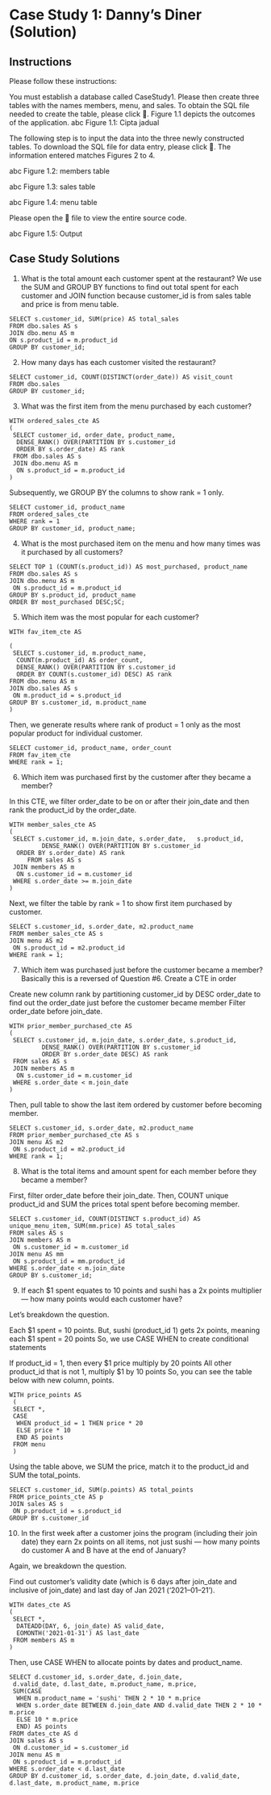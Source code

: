 # Case Study 1: Danny’s Diner (Solution)

## Instructions

Please follow these instructions:

You must establish a database called CaseStudy1.
Please then create three tables with the names members, menu, and sales. To obtain the SQL file needed to create the table, please click 💾. Figure 1.1 depicts the outcomes of the application.
abc
Figure 1.1: Cipta jadual

The following step is to input the data into the three newly constructed tables. To download the SQL file for data entry, please click 💾. The information entered matches Figures 2 to 4.

abc
Figure 1.2: members table

abc
Figure 1.3: sales table

abc
Figure 1.4: menu table

Please open the 📁 file to view the entire source code.

abc
Figure 1.5: Output

## Case Study Solutions

1. What is the total amount each customer spent at the restaurant?
We use the SUM and GROUP BY functions to find out total spent for each customer and JOIN function because customer_id is from sales table and price is from menu table.

```
SELECT s.customer_id, SUM(price) AS total_sales
FROM dbo.sales AS s
JOIN dbo.menu AS m
ON s.product_id = m.product_id
GROUP BY customer_id; 
```

2. How many days has each customer visited the restaurant?
```
SELECT customer_id, COUNT(DISTINCT(order_date)) AS visit_count
FROM dbo.sales
GROUP BY customer_id;
```

3. What was the first item from the menu purchased by each customer?
```
WITH ordered_sales_cte AS
(
 SELECT customer_id, order_date, product_name,
  DENSE_RANK() OVER(PARTITION BY s.customer_id
  ORDER BY s.order_date) AS rank
 FROM dbo.sales AS s
 JOIN dbo.menu AS m
  ON s.product_id = m.product_id
)
```

Subsequently, we GROUP BY the columns to show rank = 1 only.

```
SELECT customer_id, product_name
FROM ordered_sales_cte
WHERE rank = 1
GROUP BY customer_id, product_name;
```

4. What is the most purchased item on the menu and how many times was it purchased by all customers?

```
SELECT TOP 1 (COUNT(s.product_id)) AS most_purchased, product_name
FROM dbo.sales AS s
JOIN dbo.menu AS m
 ON s.product_id = m.product_id
GROUP BY s.product_id, product_name
ORDER BY most_purchased DESC;SC;
```
5. Which item was the most popular for each customer?
```
WITH fav_item_cte AS

(
 SELECT s.customer_id, m.product_name, 
  COUNT(m.product_id) AS order_count,
  DENSE_RANK() OVER(PARTITION BY s.customer_id
  ORDER BY COUNT(s.customer_id) DESC) AS rank
FROM dbo.menu AS m
JOIN dbo.sales AS s
 ON m.product_id = s.product_id
GROUP BY s.customer_id, m.product_name
)
```

Then, we generate results where rank of product = 1 only as the most popular product for individual customer.

```
SELECT customer_id, product_name, order_count
FROM fav_item_cte 
WHERE rank = 1;
```

6. Which item was purchased first by the customer after they became a member?

In this CTE, we filter order_date to be on or after their join_date and then rank the product_id by the order_date.

```
WITH member_sales_cte AS 
(
 SELECT s.customer_id, m.join_date, s.order_date,   s.product_id,
         DENSE_RANK() OVER(PARTITION BY s.customer_id
  ORDER BY s.order_date) AS rank
     FROM sales AS s
 JOIN members AS m
  ON s.customer_id = m.customer_id
 WHERE s.order_date >= m.join_date
)
```

Next, we filter the table by rank = 1 to show first item purchased by customer.

```
SELECT s.customer_id, s.order_date, m2.product_name 
FROM member_sales_cte AS s
JOIN menu AS m2
 ON s.product_id = m2.product_id
WHERE rank = 1;
```

7. Which item was purchased just before the customer became a member?
Basically this is a reversed of Question #6. Create a CTE in order

Create new column rank by partitioning customer_id by DESC order_date to find out the order_date just before the customer became member
Filter order_date before join_date.

```
WITH prior_member_purchased_cte AS 
(
 SELECT s.customer_id, m.join_date, s.order_date, s.product_id,
         DENSE_RANK() OVER(PARTITION BY s.customer_id
         ORDER BY s.order_date DESC) AS rank
 FROM sales AS s
 JOIN members AS m
  ON s.customer_id = m.customer_id
 WHERE s.order_date < m.join_date
)
```

Then, pull table to show the last item ordered by customer before becoming member.

```
SELECT s.customer_id, s.order_date, m2.product_name 
FROM prior_member_purchased_cte AS s
JOIN menu AS m2
 ON s.product_id = m2.product_id
WHERE rank = 1;
```

8. What is the total items and amount spent for each member before they became a member?

First, filter order_date before their join_date. Then, COUNT unique product_id and SUM the prices total spent before becoming member.

```
SELECT s.customer_id, COUNT(DISTINCT s.product_id) AS unique_menu_item, SUM(mm.price) AS total_sales
FROM sales AS s
JOIN members AS m
 ON s.customer_id = m.customer_id
JOIN menu AS mm
 ON s.product_id = mm.product_id
WHERE s.order_date < m.join_date
GROUP BY s.customer_id;
```

9. If each $1 spent equates to 10 points and sushi has a 2x points multiplier — how many points would each customer have?

Let’s breakdown the question.

Each $1 spent = 10 points.
But, sushi (product_id 1) gets 2x points, meaning each $1 spent = 20 points
So, we use CASE WHEN to create conditional statements

If product_id = 1, then every $1 price multiply by 20 points
All other product_id that is not 1, multiply $1 by 10 points
So, you can see the table below with new column, points.

```
WITH price_points AS
 (
 SELECT *, 
 CASE
  WHEN product_id = 1 THEN price * 20
  ELSE price * 10
  END AS points
 FROM menu
 )
```
 
Using the table above, we SUM the price, match it to the product_id and SUM the total_points.

```
SELECT s.customer_id, SUM(p.points) AS total_points
FROM price_points_cte AS p
JOIN sales AS s
 ON p.product_id = s.product_id
GROUP BY s.customer_id
```

10. In the first week after a customer joins the program (including their join date) they earn 2x points on all items, not just sushi — how many points do customer A and B have at the end of January?

Again, we breakdown the question.

Find out customer’s validity date (which is 6 days after join_date and inclusive of join_date) and last day of Jan 2021 (‘2021–01–21’).
```
WITH dates_cte AS 
(
 SELECT *, 
  DATEADD(DAY, 6, join_date) AS valid_date, 
  EOMONTH('2021-01-31') AS last_date
 FROM members AS m
)
```

Then, use CASE WHEN to allocate points by dates and product_name.

```
SELECT d.customer_id, s.order_date, d.join_date, 
 d.valid_date, d.last_date, m.product_name, m.price,
 SUM(CASE
  WHEN m.product_name = 'sushi' THEN 2 * 10 * m.price
  WHEN s.order_date BETWEEN d.join_date AND d.valid_date THEN 2 * 10 * m.price
  ELSE 10 * m.price
  END) AS points
FROM dates_cte AS d
JOIN sales AS s
 ON d.customer_id = s.customer_id
JOIN menu AS m
 ON s.product_id = m.product_id
WHERE s.order_date < d.last_date
GROUP BY d.customer_id, s.order_date, d.join_date, d.valid_date, d.last_date, m.product_name, m.price
```
